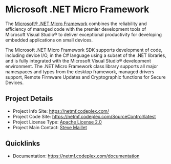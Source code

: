 # Microsoft .NET Micro Framework

The [Microsoft® .NET Micro Framework](https://netmf.codeplex.com/) combines the reliability and efficiency of managed code with the premier development tools of Microsoft Visual Studio® to deliver exceptional productivity for developing embedded applications on small devices. 

The Microsoft .NET Micro Framework SDK supports development of code, including device I/O, in the C# language using a subset of the .NET libraries, and is fully integrated with the Microsoft Visual Studio® development environment. The .NET Micro Framework class library supports all major namespaces and types from the desktop framework, managed drivers support, Remote Firmware Updates and Cryptographic functions for Secure Devices.

## Project Details
* Project Info Site: https://netmf.codeplex.com/ 
* Project Code Site: https://netmf.codeplex.com/SourceControl/latest 
* Project License Type: [Apache License 2.0](https://netmf.codeplex.com/license)
* Project Main Contact: [Steve Maillet](https://www.codeplex.com/site/users/view/smaillet_ms) 

## Quicklinks

* Documentation: https://netmf.codeplex.com/documentation